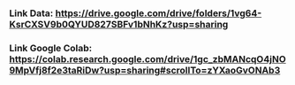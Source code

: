 ### Link Data: https://drive.google.com/drive/folders/1vg64-KsrCXSV9b0QYUD827SBFv1bNhKz?usp=sharing
### Link Google Colab: https://colab.research.google.com/drive/1gc_zbMANcqO4jNO9MpVfj8f2e3taRiDw?usp=sharing#scrollTo=zYXaoGvONAb3
